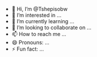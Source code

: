 - 👋 Hi, I’m @Tshepisobw
- 👀 I’m interested in ...
- 🌱 I’m currently learning ...
- 💞️ I’m looking to collaborate on ...
- 📫 How to reach me ...
- 😄 Pronouns: ...
- ⚡ Fun fact: ...

<!---
Tshepisobw/Tshepisobw is a ✨ special ✨ repository because its `README.md` (this file) appears on your GitHub profile.
You can click the Preview link to take a look at your changes.
--->
